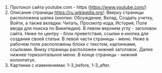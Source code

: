 1. Протокол сайта youtube.com -  https (https://www.youtube.com/)
2. Описание страницы https://ru.wikipedia.org/:
Вверху страницы расположена шапка (кнопки: Обсуждение, Вклад, Создать учетку, Войти, а также вкладки: Читать, Просмотр кода, История, Поле ввода для поиска по Википедии). В левом верхнем углу - заголовок сайта. Ниже  по центру - блок приветствия, ссылки и кнопка для создания своей статьи. В левой части страницы - меню. Ниже в рабочем поле расположены блоки с текстом, картинками, ссылками. Внизу страницы расположен нижний заголовок. Далее нижнее горизонтальное меню. В конце страницы - нижний колонтитул.
3. Картинки с изменениями: 1-3_before, 1-3_after.
